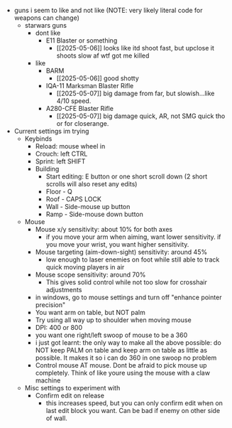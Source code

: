   * guns i seem to like and not like (NOTE: very likely literal code for weapons can change)
    * starwars guns
      * dont like
        * E11 Blaster or something
          * [[2025-05-06]] looks like itd shoot fast, but upclose it shoots slow af wtf got me killed
      * like
        * BARM
          * [[2025-05-06]] good shotty
        * IQA-11 Marksman Blaster Rifle
          * [[2025-05-07]] big damage from far, but slowish...like 4/10 speed.
        * A280-CFE Blaster Rifle
          * [[2025-05-07]] big damage quick, AR, not SMG quick tho or for closerange.
  * Current settings im trying
    * Keybinds
      * Reload: mouse wheel in
      * Crouch: left CTRL
      * Sprint: left SHIFT
      * Building
        * Start editing: E button or one short scroll down (2 short scrolls will also reset any edits)
        * Floor - Q
        * Roof - CAPS LOCK
        * Wall - Side-mouse up button
        * Ramp - Side-mouse down button
    * Mouse
      * Mouse x/y sensitivity: about 10% for both axes
        * if you move your arm when aiming, want lower sensitivity. if you move your wrist, you want higher sensitivity.
      * Mouse targeting (aim-down-sight) sensitivity: around 45%
        * low enough to laser enemies on foot while still able to track quick moving players in air
      * Mouse scope sensitivity: around 70%
        * This gives solid control while not too slow for crosshair adjustments
      * in windows, go to mouse settings and turn off "enhance pointer precision"
      * You want arm on table, but NOT palm
      * Try using all way up to shoulder when moving mouse
      * DPI: 400 or 800
      * you want one right/left swoop of mouse to be a 360
      * i just got learnt: the only way to make all the above possible: do NOT keep PALM on table and keep arm on table as little as possible. It makes it so i can do 360 in one swoop no problem
      * Control mouse AT mouse. Dont be afraid to pick mouse up completely. Think of like youre using the mouse with a claw machine
    * Misc settings to experiment with
      * Confirm edit on release
        * this increases speed, but you can only confirm edit when on last edit block you want. Can be bad if enemy on other side of wall.